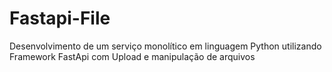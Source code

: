 # Fastapi-File
Desenvolvimento de um serviço monolítico em linguagem Python utilizando Framework FastApi com Upload e manipulação de arquivos 

